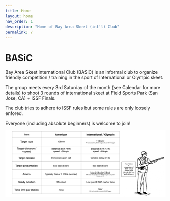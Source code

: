 ```yaml
---
title: Home
layout: home
nav_order: 1
description: "Home of Bay Area Skeet (int'l) Club"
permalink: /
---
```


# BASiC

Bay Area Skeet international Club (BASiC) is an informal club to organize friendly competition / training in the sport of International or Olympic skeet.

The group meets every 3rd Saturday of the month (see Calendar for more details) to shoot 3 rounds of international skeet at Field Sports Park (San Jose, CA) + ISSF Finals.

The club tries to adhere to ISSF rules but some rules are only loosely enfored.

Everyone (including absolute beginners) is welcome to join!

![American v International](/assets/images/american-international.jpg)

